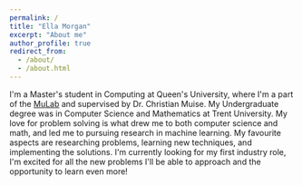 ```yaml
---
permalink: /
title: "Ella Morgan"
excerpt: "About me"
author_profile: true
redirect_from: 
  - /about/
  - /about.html
---
```


I'm a Master's student in Computing at Queen's University, where I'm a part of the [MuLab](http://mulab.ai) and supervised by Dr. Christian Muise. My Undergraduate degree was in Computer Science and Mathematics at Trent University. My love for problem solving is what drew me to both computer science and math, and led me to pursuing research in machine learning. My favourite aspects are researching problems, learning new techniques, and implementing the solutions. I'm currently looking for my first industry role, I'm excited for all the new problems I'll be able to approach and the opportunity to learn even more!
